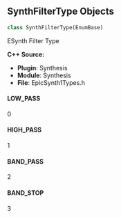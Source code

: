 ## SynthFilterType Objects

```python
class SynthFilterType(EnumBase)
```

ESynth Filter Type

**C++ Source:**

- **Plugin**: Synthesis
- **Module**: Synthesis
- **File**: EpicSynth1Types.h

<a id="unreal.SynthFilterType.LOW_PASS"></a>

#### LOW_PASS

0

<a id="unreal.SynthFilterType.HIGH_PASS"></a>

#### HIGH_PASS

1

<a id="unreal.SynthFilterType.BAND_PASS"></a>

#### BAND_PASS

2

<a id="unreal.SynthFilterType.BAND_STOP"></a>

#### BAND_STOP

3

<a id="unreal.SynthFilterAlgorithm"></a>